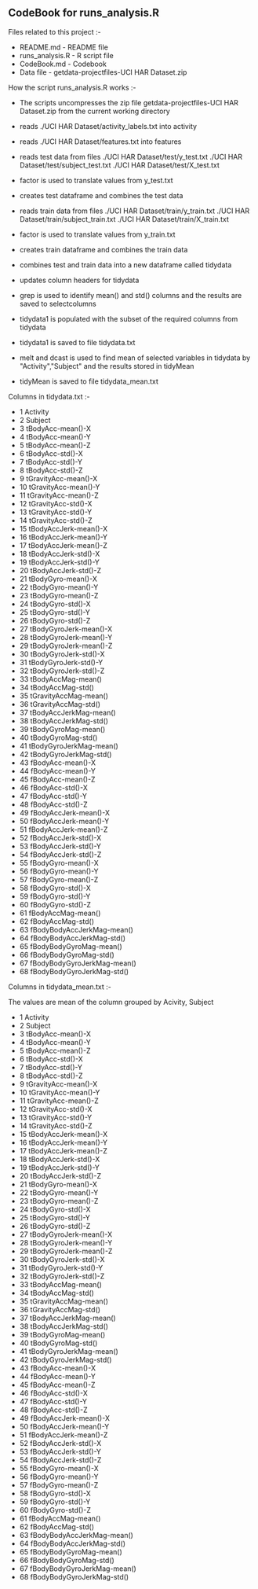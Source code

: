 ## CodeBook for runs_analysis.R

Files related to this project :-

* README.md - README file
* runs_analysis.R - R script file
* CodeBook.md - Codebook
* Data file - getdata-projectfiles-UCI HAR Dataset.zip


How the script runs_analysis.R works :- 

* The scripts uncompresses the zip file getdata-projectfiles-UCI HAR Dataset.zip from the current working directory

* reads ./UCI HAR Dataset/activity_labels.txt into activity
* reads ./UCI HAR Dataset/features.txt into features

* reads test data from files ./UCI HAR Dataset/test/y_test.txt ./UCI HAR Dataset/test/subject_test.txt ./UCI HAR Dataset/test/X_test.txt 
* factor is used to translate values from y_test.txt
* creates test dataframe and combines the test data

* reads train data from files ./UCI HAR Dataset/train/y_train.txt ./UCI HAR Dataset/train/subject_train.txt ./UCI HAR Dataset/train/X_train.txt 
* factor is used to translate values from y_train.txt
* creates train dataframe and combines the train data

* combines test and train data into a new dataframe called tidydata
* updates column headers for tidydata

* grep is used to identify mean() and std() columns and the results are saved to selectcolumns

* tidydata1 is populated with the subset of the required columns from tidydata
* tidydata1 is saved to file tidydata.txt

* melt and dcast is used to find mean of selected variables in tidydata by "Activity","Subject" and the results stored in tidyMean

* tidyMean is saved to file tidydata_mean.txt

Columns in tidydata.txt :-

 * 1 Activity
 * 2 Subject
 * 3 tBodyAcc-mean()-X
 * 4 tBodyAcc-mean()-Y
 * 5 tBodyAcc-mean()-Z
 * 6 tBodyAcc-std()-X
 * 7 tBodyAcc-std()-Y
 * 8 tBodyAcc-std()-Z
 * 9 tGravityAcc-mean()-X
 * 10 tGravityAcc-mean()-Y
 * 11 tGravityAcc-mean()-Z
 * 12 tGravityAcc-std()-X
 * 13 tGravityAcc-std()-Y
 * 14 tGravityAcc-std()-Z
 * 15 tBodyAccJerk-mean()-X
 * 16 tBodyAccJerk-mean()-Y
 * 17 tBodyAccJerk-mean()-Z
 * 18 tBodyAccJerk-std()-X
 * 19 tBodyAccJerk-std()-Y
 * 20 tBodyAccJerk-std()-Z
 * 21 tBodyGyro-mean()-X
 * 22 tBodyGyro-mean()-Y
 * 23 tBodyGyro-mean()-Z
 * 24 tBodyGyro-std()-X
 * 25 tBodyGyro-std()-Y
 * 26 tBodyGyro-std()-Z
 * 27 tBodyGyroJerk-mean()-X
 * 28 tBodyGyroJerk-mean()-Y
 * 29 tBodyGyroJerk-mean()-Z
 * 30 tBodyGyroJerk-std()-X
 * 31 tBodyGyroJerk-std()-Y
 * 32 tBodyGyroJerk-std()-Z
 * 33 tBodyAccMag-mean()
 * 34 tBodyAccMag-std()
 * 35 tGravityAccMag-mean()
 * 36 tGravityAccMag-std()
 * 37 tBodyAccJerkMag-mean()
 * 38 tBodyAccJerkMag-std()
 * 39 tBodyGyroMag-mean()
 * 40 tBodyGyroMag-std()
 * 41 tBodyGyroJerkMag-mean()
 * 42 tBodyGyroJerkMag-std()
 * 43 fBodyAcc-mean()-X
 * 44 fBodyAcc-mean()-Y
 * 45 fBodyAcc-mean()-Z
 * 46 fBodyAcc-std()-X
 * 47 fBodyAcc-std()-Y
 * 48 fBodyAcc-std()-Z
 * 49 fBodyAccJerk-mean()-X
 * 50 fBodyAccJerk-mean()-Y
 * 51 fBodyAccJerk-mean()-Z
 * 52 fBodyAccJerk-std()-X
 * 53 fBodyAccJerk-std()-Y
 * 54 fBodyAccJerk-std()-Z
 * 55 fBodyGyro-mean()-X
 * 56 fBodyGyro-mean()-Y
 * 57 fBodyGyro-mean()-Z
 * 58 fBodyGyro-std()-X
 * 59 fBodyGyro-std()-Y
 * 60 fBodyGyro-std()-Z
 * 61 fBodyAccMag-mean()
 * 62 fBodyAccMag-std()
 * 63 fBodyBodyAccJerkMag-mean()
 * 64 fBodyBodyAccJerkMag-std()
 * 65 fBodyBodyGyroMag-mean()
 * 66 fBodyBodyGyroMag-std()
 * 67 fBodyBodyGyroJerkMag-mean()
 * 68 fBodyBodyGyroJerkMag-std()


Columns in tidydata_mean.txt :- 

The values are mean of the column grouped by Acivity, Subject

 * 1 Activity
 * 2 Subject
 * 3 tBodyAcc-mean()-X
 * 4 tBodyAcc-mean()-Y
 * 5 tBodyAcc-mean()-Z
 * 6 tBodyAcc-std()-X
 * 7 tBodyAcc-std()-Y
 * 8 tBodyAcc-std()-Z
 * 9 tGravityAcc-mean()-X
 * 10 tGravityAcc-mean()-Y
 * 11 tGravityAcc-mean()-Z
 * 12 tGravityAcc-std()-X
 * 13 tGravityAcc-std()-Y
 * 14 tGravityAcc-std()-Z
 * 15 tBodyAccJerk-mean()-X
 * 16 tBodyAccJerk-mean()-Y
 * 17 tBodyAccJerk-mean()-Z
 * 18 tBodyAccJerk-std()-X
 * 19 tBodyAccJerk-std()-Y
 * 20 tBodyAccJerk-std()-Z
 * 21 tBodyGyro-mean()-X
 * 22 tBodyGyro-mean()-Y
 * 23 tBodyGyro-mean()-Z
 * 24 tBodyGyro-std()-X
 * 25 tBodyGyro-std()-Y
 * 26 tBodyGyro-std()-Z
 * 27 tBodyGyroJerk-mean()-X
 * 28 tBodyGyroJerk-mean()-Y
 * 29 tBodyGyroJerk-mean()-Z
 * 30 tBodyGyroJerk-std()-X
 * 31 tBodyGyroJerk-std()-Y
 * 32 tBodyGyroJerk-std()-Z
 * 33 tBodyAccMag-mean()
 * 34 tBodyAccMag-std()
 * 35 tGravityAccMag-mean()
 * 36 tGravityAccMag-std()
 * 37 tBodyAccJerkMag-mean()
 * 38 tBodyAccJerkMag-std()
 * 39 tBodyGyroMag-mean()
 * 40 tBodyGyroMag-std()
 * 41 tBodyGyroJerkMag-mean()
 * 42 tBodyGyroJerkMag-std()
 * 43 fBodyAcc-mean()-X
 * 44 fBodyAcc-mean()-Y
 * 45 fBodyAcc-mean()-Z
 * 46 fBodyAcc-std()-X
 * 47 fBodyAcc-std()-Y
 * 48 fBodyAcc-std()-Z
 * 49 fBodyAccJerk-mean()-X
 * 50 fBodyAccJerk-mean()-Y
 * 51 fBodyAccJerk-mean()-Z
 * 52 fBodyAccJerk-std()-X
 * 53 fBodyAccJerk-std()-Y
 * 54 fBodyAccJerk-std()-Z
 * 55 fBodyGyro-mean()-X
 * 56 fBodyGyro-mean()-Y
 * 57 fBodyGyro-mean()-Z
 * 58 fBodyGyro-std()-X
 * 59 fBodyGyro-std()-Y
 * 60 fBodyGyro-std()-Z
 * 61 fBodyAccMag-mean()
 * 62 fBodyAccMag-std()
 * 63 fBodyBodyAccJerkMag-mean()
 * 64 fBodyBodyAccJerkMag-std()
 * 65 fBodyBodyGyroMag-mean()
 * 66 fBodyBodyGyroMag-std()
 * 67 fBodyBodyGyroJerkMag-mean()
 * 68 fBodyBodyGyroJerkMag-std()